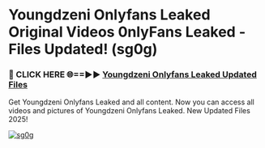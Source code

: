 # Youngdzeni Onlyfans Leaked Original Videos 0nlyFans Leaked - Files Updated! (sg0g)

<h3>🔴 CLICK HERE 🌐==►► <a href="https://tinyurl.com/3hn5wdd3" rel="nofollow">Youngdzeni Onlyfans Leaked Updated Files</a></h3>

Get Youngdzeni Onlyfans Leaked and all content. Now you can access all videos and pictures of Youngdzeni Onlyfans Leaked. New Updated Files 2025!

[![sg0g](https://i.imgur.com/4HnBqBT.gif)](https://tinyurl.com/3hn5wdd3)
